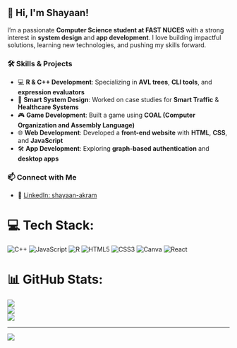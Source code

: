 ## 👋 Hi, I'm Shayaan!

I’m a passionate **Computer Science student at FAST NUCES** with a strong interest in **system design** and **app development**. I love building impactful solutions, learning new technologies, and pushing my skills forward.

### 🛠️ Skills & Projects

* 💻 **R & C++ Development**: Specializing in **AVL trees**, **CLI tools**, and **expression evaluators**
* 🧠 **Smart System Design**: Worked on case studies for **Smart Traffic** & **Healthcare Systems**
* 🎮 **Game Development**: Built a game using **COAL (Computer Organization and Assembly Language)**
* 🌐 **Web Development**: Developed a **front-end website** with **HTML**, **CSS**, and **JavaScript**
* 🛠️ **App Development**: Exploring **graph-based authentication** and **desktop apps**

### 📫 Connect with Me

* 🔗 [LinkedIn: shayaan-akram](https://www.linkedin.com/in/shayaan-akram/)



# 💻 Tech Stack:
![C++](https://img.shields.io/badge/c++-%2300599C.svg?style=for-the-badge&logo=c%2B%2B&logoColor=white) ![JavaScript](https://img.shields.io/badge/javascript-%23323330.svg?style=for-the-badge&logo=javascript&logoColor=%23F7DF1E) ![R](https://img.shields.io/badge/r-%23276DC3.svg?style=for-the-badge&logo=r&logoColor=white) ![HTML5](https://img.shields.io/badge/html5-%23E34F26.svg?style=for-the-badge&logo=html5&logoColor=white) ![CSS3](https://img.shields.io/badge/css3-%231572B6.svg?style=for-the-badge&logo=css3&logoColor=white) ![Canva](https://img.shields.io/badge/Canva-%2300C4CC.svg?style=for-the-badge&logo=Canva&logoColor=white) ![React](https://img.shields.io/badge/react-%2320232a.svg?style=for-the-badge&logo=react&logoColor=%2361DAFB)
# 📊 GitHub Stats:
![](https://github-readme-stats.vercel.app/api?username=ShayaanAkram-1122&theme=merko&hide_border=false&include_all_commits=false&count_private=false)<br/>
![](https://nirzak-streak-stats.vercel.app/?user=ShayaanAkram-1122&theme=merko&hide_border=false)<br/>
![](https://github-readme-stats.vercel.app/api/top-langs/?username=ShayaanAkram-1122&theme=merko&hide_border=false&include_all_commits=false&count_private=false&layout=compact)

---
[![](https://visitcount.itsvg.in/api?id=ShayaanAkram-1122&icon=0&color=0)](https://visitcount.itsvg.in)

<!-- Proudly created with GPRM ( https://gprm.itsvg.in ) -->
